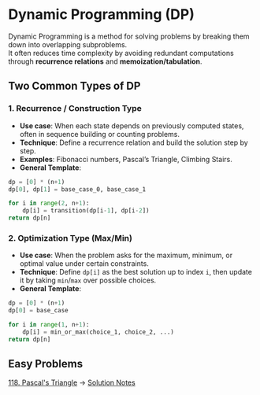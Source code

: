 # Dynamic Programming (DP)

Dynamic Programming is a method for solving problems by breaking them down into overlapping subproblems.  
It often reduces time complexity by avoiding redundant computations through **recurrence relations** and **memoization/tabulation**.

## Two Common Types of DP

### 1. Recurrence / Construction Type

- **Use case**: When each state depends on previously computed states, often in sequence building or counting problems.
- **Technique**: Define a recurrence relation and build the solution step by step.
- **Examples**: Fibonacci numbers, Pascal’s Triangle, Climbing Stairs.
- **General Template**:
```python
dp = [0] * (n+1)
dp[0], dp[1] = base_case_0, base_case_1

for i in range(2, n+1):
    dp[i] = transition(dp[i-1], dp[i-2])
return dp[n]
```
### 2. Optimization Type (Max/Min)

- **Use case**: When the problem asks for the maximum, minimum, or optimal value under certain constraints.
- **Technique**: Define `dp[i]` as the best solution up to index `i`, then update it by taking `min`/`max` over possible choices.
- **General Template**:
```python
dp = [0] * (n+1)
dp[0] = base_case

for i in range(1, n+1):
    dp[i] = min_or_max(choice_1, choice_2, ...)
return dp[n]
```

## Easy Problems
<a href="https://leetcode.com/problems/pascals-triangle/" target="_blank">118. Pascal's Triangle</a> → <a href="./problems/118-pascals-triangle.md" target="_blank">Solution Notes</a>
